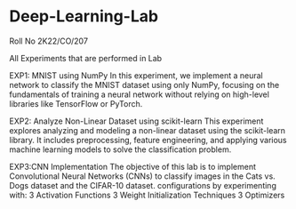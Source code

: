 # Deep-Learning-Lab
Roll No 2K22/CO/207

All Experiments that are performed in Lab 

EXP1: MNIST using NumPy In this experiment, we implement a neural network to classify the MNIST dataset using only NumPy, focusing on the fundamentals of training a neural network without relying on high-level libraries like TensorFlow or PyTorch.

EXP2: Analyze Non-Linear Dataset using scikit-learn This experiment explores analyzing and modeling a non-linear dataset using the scikit-learn library. It includes preprocessing, feature engineering, and applying various machine learning models to solve the classification problem.

EXP3:CNN Implementation The objective of this lab is to implement Convolutional Neural Networks (CNNs) to classify images in the Cats vs. Dogs dataset and the CIFAR-10 dataset. configurations by experimenting with: 3 Activation Functions 3 Weight Initialization Techniques 3 Optimizers
